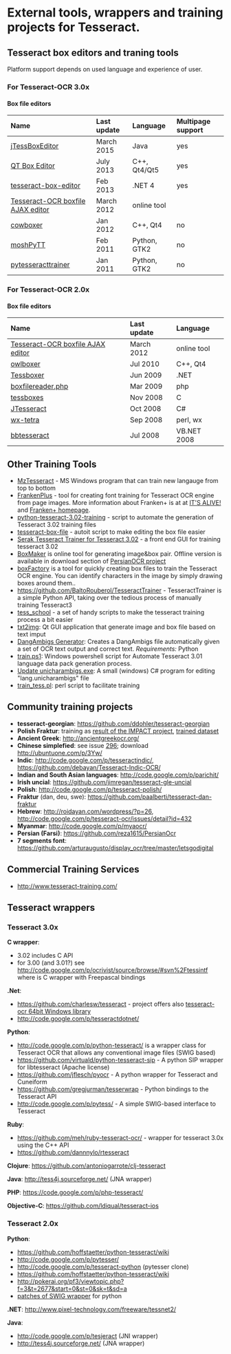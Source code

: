 # External tools, wrappers and training projects for Tesseract.

## Tesseract box editors and traning tools

Platform support depends on used language and experience of user.

### For Tesseract-OCR 3.0x


#### Box file editors

| **Name** | **Last update** | **Language** | Multipage support |
|:---------|:----------------|:-------------|:------------------|
| [jTessBoxEditor](http://vietocr.sourceforge.net/training.html) | March 2015      | Java         | yes               |
| [QT Box Editor](http://zdenop.github.com/qt-box-editor/) | July 2013       | C++, Qt4/Qt5 | yes               |
| [tesseract-box-editor](http://code.google.com/p/tesseract-box-editor/) | Feb 2013        | .NET 4       | yes               |
| [Tesseract-OCR boxfile AJAX editor](http://pp19dd.com/tesseract-ocr-chopper/) | March 2012      | online tool  |
| [cowboxer](http://code.google.com/p/cowboxer/) | Jan 2012        | C++, Qt4     | no                |
| [moshPyTT ](http://code.google.com/p/moshpytt/) | Feb 2011        | Python, GTK2 | no                |
| [pytesseracttrainer](http://code.google.com/p/pytesseracttrainer/) | Jan 2011        | Python, GTK2 | no                |


### For Tesseract-OCR 2.0x


#### Box file editors

| **Name** | **Last update** | **Language** |
|:---------|:----------------|:-------------|
| [Tesseract-OCR boxfile AJAX editor](http://pp19dd.com/tesseract-ocr-chopper/) | March 2012      | online tool  |
| [owlboxer](http://code.google.com/p/owlboxer/) | Jul 2010        | C++, Qt4     |
| [Tessboxer](http://sites.google.com/site/spilkaondrej) | Jun 2009        | .NET         |
| [boxfilereader.php](http://tesseract-ocr.googlecode.com/files/boxfilereader.php) | Mar 2009        |  php         |
| [tessboxes](http://www.lbreyer.com/tessboxes.html) | Nov 2008        | C            |
| [JTesseract](http://code.google.com/p/jtesseract/) |  Oct 2008       | C#           |
| [wx-tetra](http://code.google.com/p/wx-tetra/) | Sep 2008        | perl, wx     |
| [bbtesseract](http://code.google.com/p/bbtesseract/) | Jul 2008        | VB.NET 2008  |


## Other Training Tools

  * [MzTesseract](https://github.com/mazluta/MzTesseract) - MS Windows program that can train new langauge from top to bottom
  * [FrankenPlus](https://github.com/this-is-ari/python-tesseract-3.02-training) - tool for creating font training for Tesseract OCR engine from page images. More information about Franken+ is at at [IT'S ALIVE!](http://emop.tamu.edu/node/54Franken+:) and [Franken+ homepage](http://dh-emopweb.tamu.edu/Franken+/).
  * [python-tesseract-3.02-training](https://github.com/this-is-ari/python-tesseract-3.02-training) - script to automate the generation of Tesseract 3.02 training files
  * [tesseract-box-file](https://code.google.com/p/tesseract-box-file/) - autoit script to make editing the box file easier
  * [Serak Tesseract Trainer for Tesseract 3.02](https://code.google.com/p/serak-tesseract-trainer/) - a front end GUI for training tesseract 3.02
  * [BoxMaker](http://reza1615.github.com/index.html) is online tool for generating image&box pair. Offline version is available in download section of [PersianOCR project](https://github.com/reza1615/PersianOcr/downloads)
  * [boxFactory](http://www.dinosaursandmoustaches.com/boxFactory.php) is a tool for quickly creating box files to train the Tesseract OCR engine. You can identify characters in the image by simply drawing boxes around them..
  * https://github.com/BaltoRouberol/TesseractTrainer - TesseractTrainer is a simple Python API, taking over the tedious process of manually training Tesseract3
  * [tess\_school](https://github.com/ddohler/tess_school) - a set of handy scripts to make the tesseract training process a bit easier
  * [txt2img](http://code.google.com/p/txt2img/): Qt GUI application that generate image and box file based on text imput
  * [DangAmbigs Generator](http://www.cs.toronto.edu/~mreimer/tesseract.html): Creates a DangAmbigs file automatically given a set of OCR text output and correct text. _Requirements:_ Python
  * [train.ps1](http://sourceforge.net/p/vietocr/code/HEAD/tree/jTessBoxEditor/trunk/tools/): Windows powershell script for Automate Tesseract 3.01 language data pack generation process.
  * [Update unicharambigs.exe](http://code.google.com/p/tesseract-ocr/issues/detail?id=544): A small (windows) C# program for editing "lang.unicharambigs" file
  * [train\_tess.pl](http://code.google.com/p/tesseract-ocr/issues/detail?id=640): perl script to facilitate training


## Community training projects

  * **tesseract-georgian**: https://github.com/ddohler/tesseract-georgian
  * **Polish Fraktur**: training as [result of the IMPACT project](http://dl.psnc.pl/activities/projekty/impact/results/), [trained dataset](http://dl.psnc.pl/download/tesseract_traineddata.zip)
  * **Ancient Greek**: http://ancientgreekocr.org/
  * **Chinese simplefied**: see issue [296](http://code.google.com/p/tesseract-ocr/issues/detail?id=296); download http://ubuntuone.com/p/3Yw/
  * **Indic**: http://code.google.com/p/tesseractindic/, https://github.com/debayan/Tesseract-Indic-OCR/
  * **Indian and South Asian languages**: http://code.google.com/p/parichit/
  * **Irish uncial**: https://github.com/jimregan/tesseract-gle-uncial
  * **Polish**: http://code.google.com/p/tesseract-polish/
  * **Fraktur** (dan, deu, swe):  https://github.com/paalberti/tesseract-dan-fraktur
  * **Hebrew**: http://roidayan.com/wordpress/?p=26, http://code.google.com/p/tesseract-ocr/issues/detail?id=432
  * **Myanmar**: http://code.google.com/p/myaocr/
  * **Persian (Farsi)**: https://github.com/reza1615/PersianOcr
  * **7 segments font**: https://github.com/arturaugusto/display_ocr/tree/master/letsgodigital

## Commercial Training Services

  * http://www.tesseract-training.com/


## Tesseract wrappers

### Tesseract 3.0x

**C wrapper**:
  * 3.02 includes C API
  * for 3.00 (and 3.01?) see http://code.google.com/p/ocrivist/source/browse/#svn%2Ftessintf where is C wrapper with Freepascal bindings

**.Net**:
  * https://github.com/charlesw/tesseract - project offers also [tesseract-ocr 64bit Windows library](https://github.com/charlesw/tesseract/tree/master/src/lib/TesseractOcr/x64)
  * http://code.google.com/p/tesseractdotnet/

**Python**:
  * http://code.google.com/p/python-tesseract/ is a wrapper class for Tesseract OCR that allows any conventional image files (SWIG based)
  * https://github.com/virtuald/python-tesseract-sip - A python SIP wrapper for libtesseract (Apache license)
  * https://github.com/jflesch/pyocr - A python wrapper for Tesseract and Cuneiform
  * https://github.com/gregjurman/tesserwrap - Python bindings to the Tesseract API
  * http://code.google.com/p/pytess/ - A simple SWIG-based interface to Tesseract

**Ruby**:
  * https://github.com/meh/ruby-tesseract-ocr/ - wrapper for tesseract 3.0x using the C++ API
  * https://github.com/dannnylo/rtesseract

**Clojure**: https://github.com/antoniogarrote/clj-tesseract

**Java**: http://tess4j.sourceforge.net/ (JNA wrapper)

**PHP**: https://code.google.com/p/php-tesseract/

**Objective-C**: https://github.com/ldiqual/tesseract-ios


### Tesseract 2.0x

**Python**:
  * https://github.com/hoffstaetter/python-tesseract/wiki
  * http://code.google.com/p/pytesser/
  * http://code.google.com/p/tesseract-python (pytesser clone)
  * https://github.com/hoffstaetter/python-tesseract/wiki
  * http://pokerai.org/pf3/viewtopic.php?f=3&t=2677&start=0&st=0&sk=t&sd=a
  * [patches of SWIG wrapper](http://code.google.com/p/tesseract-ocr/issues/detail?id=77) for python

**.NET**: http://www.pixel-technology.com/freeware/tessnet2/

**Java**:
  * http://code.google.com/p/tesjeract (JNI wrapper)
  * http://tess4j.sourceforge.net/ (JNA wrapper)

